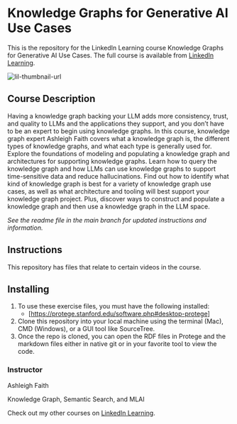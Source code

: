 # Knowledge Graphs for Generative AI Use Cases
This is the repository for the LinkedIn Learning course Knowledge Graphs for Generative AI Use Cases. The full course is available from [LinkedIn Learning][lil-course-url].

![lil-thumbnail-url]

## Course Description

Having a knowledge graph backing your LLM adds more consistency, trust, and quality to LLMs and the applications they support, and you don’t have to be an expert to begin using knowledge graphs. In this course, knowledge graph expert Ashleigh Faith covers what a knowledge graph is, the different types of knowledge graphs, and what each type is generally used for. Explore the foundations of modeling and populating a knowledge graph and architectures for supporting knowledge graphs. Learn how to query the knowledge graph and how LLMs can use knowledge graphs to support time-sensitive data and reduce hallucinations. Find out how to identify what kind of knowledge graph is best for a variety of knowledge graph use cases, as well as what architecture and tooling will best support your knowledge graph project. Plus, discover ways to construct and populate a knowledge graph and then use a knowledge graph in the LLM space.

_See the readme file in the main branch for updated instructions and information._
## Instructions
This repository has files that relate to certain videos in the course. 

## Installing
1. To use these exercise files, you must have the following installed:
	- [https://protege.stanford.edu/software.php#desktop-protege]
2. Clone this repository into your local machine using the terminal (Mac), CMD (Windows), or a GUI tool like SourceTree.
3. Once the repo is cloned, you can open the RDF files in Protege and the markdown files either in native git or in your favorite tool to view the code.

### Instructor

Ashleigh Faith

Knowledge Graph, Semantic Search, and MLAI
                    

Check out my other courses on [LinkedIn Learning](https://www.linkedin.com/learning/instructors/ashleigh-faith?u=104).


[0]: # (Replace these placeholder URLs with actual course URLs)

[lil-course-url]: https://www.linkedin.com/learning/knowledge-graphs-for-generative-ai-use-cases
[lil-thumbnail-url]: https://media.licdn.com/dms/image/v2/D4E0DAQFt9GaK39ZaFA/learning-public-crop_675_1200/learning-public-crop_675_1200/0/1725997027875?e=2147483647&v=beta&t=DE0O7dGHnTq7UezZjlj8PZZ-op6BRDGTQ3mGlZyke3g

